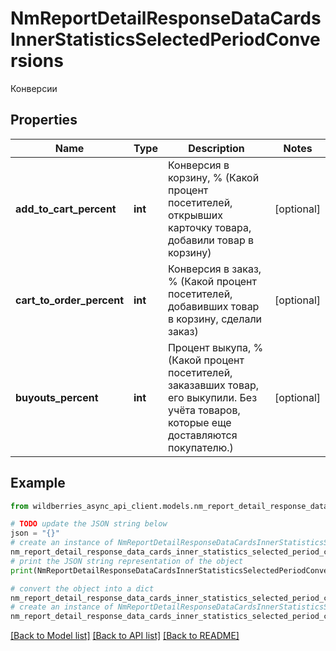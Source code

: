 # NmReportDetailResponseDataCardsInnerStatisticsSelectedPeriodConversions

Конверсии

## Properties

Name | Type | Description | Notes
------------ | ------------- | ------------- | -------------
**add_to_cart_percent** | **int** | Конверсия в корзину, % (Какой процент посетителей, открывших карточку товара, добавили товар в корзину) | [optional] 
**cart_to_order_percent** | **int** | Конверсия в заказ, % (Какой процент посетителей, добавивших товар в корзину, сделали заказ) | [optional] 
**buyouts_percent** | **int** | Процент выкупа, % (Какой процент посетителей, заказавших товар, его выкупили. Без учёта товаров, которые еще доставляются покупателю.) | [optional] 

## Example

```python
from wildberries_async_api_client.models.nm_report_detail_response_data_cards_inner_statistics_selected_period_conversions import NmReportDetailResponseDataCardsInnerStatisticsSelectedPeriodConversions

# TODO update the JSON string below
json = "{}"
# create an instance of NmReportDetailResponseDataCardsInnerStatisticsSelectedPeriodConversions from a JSON string
nm_report_detail_response_data_cards_inner_statistics_selected_period_conversions_instance = NmReportDetailResponseDataCardsInnerStatisticsSelectedPeriodConversions.from_json(json)
# print the JSON string representation of the object
print(NmReportDetailResponseDataCardsInnerStatisticsSelectedPeriodConversions.to_json())

# convert the object into a dict
nm_report_detail_response_data_cards_inner_statistics_selected_period_conversions_dict = nm_report_detail_response_data_cards_inner_statistics_selected_period_conversions_instance.to_dict()
# create an instance of NmReportDetailResponseDataCardsInnerStatisticsSelectedPeriodConversions from a dict
nm_report_detail_response_data_cards_inner_statistics_selected_period_conversions_from_dict = NmReportDetailResponseDataCardsInnerStatisticsSelectedPeriodConversions.from_dict(nm_report_detail_response_data_cards_inner_statistics_selected_period_conversions_dict)
```
[[Back to Model list]](../README.md#documentation-for-models) [[Back to API list]](../README.md#documentation-for-api-endpoints) [[Back to README]](../README.md)


